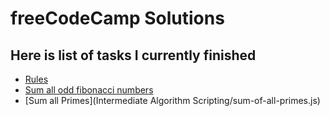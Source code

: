 # freeCodeCamp Solutions
## Here is list of tasks I currently finished

* [Rules](rules.md)
* [Sum all odd fibonacci numbers](/Intermediate%20Algorithm%20Scripting/sum-fibonacci.js)
* [Sum all Primes](Intermediate Algorithm Scripting/sum-of-all-primes.js)

